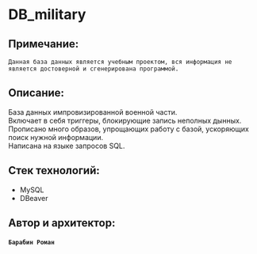 # DB_military

## Примечание:

`Данная база данных является учебным проектом, вся информация не является достоверной и сгенерирована программой.`

## Описание:

База данных импровизированной военной части.  
Включает в себя триггеры, блокирующие запись неполных дынных.  
Прописано много образов, упрощающих работу с базой, ускоряющих поиск нужной информации.  
Написана на языке запросов SQL.

## Стек технологий:
 - MySQL
 - DBeaver

## Автор и архитектор:
#### `Барабин Роман`